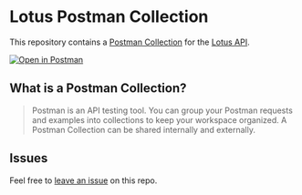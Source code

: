 # Lotus Postman Collection

This repository contains a [Postman Collection](/collection.json) for the [Lotus API](https://docs.uselotus.io/api-reference/api-overview).

[![Open in Postman](https://run.pstmn.io/button.svg)](https://www.postman.com/fern-api/workspace/fern-{company})

## What is a Postman Collection?

> Postman is an API testing tool. You can group your Postman requests and examples into collections to keep your workspace organized. A Postman Collection can be shared internally and externally.

## Issues

Feel free to [leave an issue](https://github.com/fern-{company}/{company}-postman/issues) on this repo.
